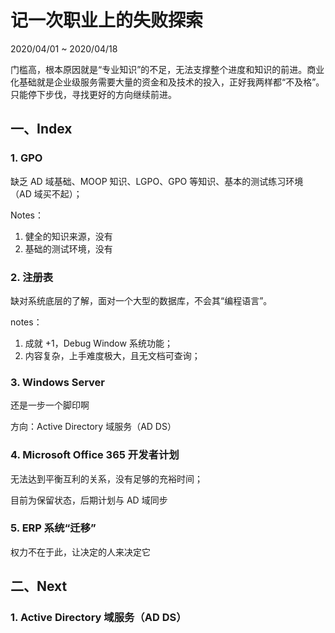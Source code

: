 # 记一次职业上的失败探索

2020/04/01 ~ 2020/04/18

门槛高，根本原因就是“专业知识”的不足，无法支撑整个进度和知识的前进。商业化基础就是企业级服务需要大量的资金和及技术的投入，正好我两样都“不及格”。只能停下步伐，寻找更好的方向继续前进。

## 一、Index

### 1. GPO

缺乏 AD 域基础、MOOP 知识、LGPO、GPO 等知识、基本的测试练习环境 （AD 域买不起）；

Notes：

1. 健全的知识来源，没有
2. 基础的测试环境，没有

### 2. 注册表

缺对系统底层的了解，面对一个大型的数据库，不会其“编程语言”。

notes：

1. 成就 +1，Debug Window 系统功能；
2. 内容复杂，上手难度极大，且无文档可查询；

### 3. Windows Server

还是一步一个脚印啊

方向：Active Directory 域服务（AD DS）

### 4. Microsoft Office 365 开发者计划

无法达到平衡互利的关系，没有足够的充裕时间；

目前为保留状态，后期计划与 AD 域同步

### 5. ERP  系统“迁移”

权力不在于此，让决定的人来决定它

## 二、Next

### 1. Active Directory 域服务（AD DS）

